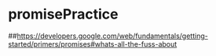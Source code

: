 # promisePractice


##https://developers.google.com/web/fundamentals/getting-started/primers/promises#whats-all-the-fuss-about
